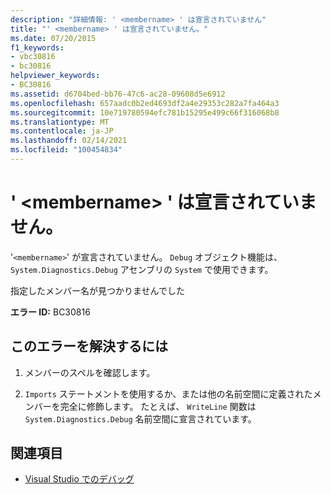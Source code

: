 ```yaml
---
description: "詳細情報: ' <membername> ' は宣言されていません"
title: "' <membername> ' は宣言されていません。"
ms.date: 07/20/2015
f1_keywords:
- vbc30816
- bc30816
helpviewer_keywords:
- BC30816
ms.assetid: d6704bed-bb76-47c6-ac28-09608d5e6912
ms.openlocfilehash: 657aadc0b2ed4693df2a4e29353c282a7fa464a3
ms.sourcegitcommit: 10e719780594efc781b15295e499c66f316068b8
ms.translationtype: MT
ms.contentlocale: ja-JP
ms.lasthandoff: 02/14/2021
ms.locfileid: "100454834"
---
```

# <a name="membername-is-not-declared"></a>' \<membername> ' は宣言されていません。

'`<membername>`' が宣言されていません。 `Debug` オブジェクト機能は、 `System.Diagnostics.Debug` アセンブリの `System` で使用できます。  
  
 指定したメンバー名が見つかりませんでした  
  
 **エラー ID:** BC30816  
  
## <a name="to-correct-this-error"></a>このエラーを解決するには  
  
1. メンバーのスペルを確認します。  
  
2. `Imports` ステートメントを使用するか、または他の名前空間に定義されたメンバーを完全に修飾します。 たとえば、 `WriteLine` 関数は `System.Diagnostics.Debug` 名前空間に宣言されています。  
  
## <a name="see-also"></a>関連項目

- [Visual Studio でのデバッグ](/visualstudio/debugger/debugger-feature-tour)

